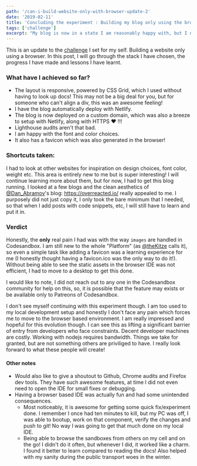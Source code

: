 ```yaml
---
path: '/can-i-build-website-only-with-browser-update-2'
date: '2019-02-11'
title: 'Concluding the experiment : Building my blog only using the browser'
tags: ['challenge']
excerpt: "My blog is now in a state I am reasonably happy with, but I need to pause this experiment as I have to get ready for some new challenges. Let's recap what I have learnt."
---
```


This is an update to the [challenge](/blog/can-i-build-website-only-with-browser) I set for my self. Building a website only using a browser. In this post, I will go through the stack I have chosen, the progress I have made and lessons I have learnt.

### What have I achieved so far?

- The layout is responsive, powered by CSS Grid, which I used without having to look up docs! This may not be a big deal for you, but for someone who can't align a div, this was an awesome feeling!
- I have the blog automatically deploy with Netlify.
- The blog is now deployed on a custom domain, which was also a breeze to setup with Netlify, along with HTTPS ❤ !!!
- Lighthouse audits aren't that bad.
- I am happy with the font and color choices.
- It also has a favicon which was also generated in the browser!

### Shortcuts taken:

I had to look at other websites for inspiration on design choices, font color, weight etc. This area is entirely new to me but is super interesting! I will continue learning more about them, but for now, I had to get this blog running.
I looked at a few blogs and the clean aesthetics of [@Dan_Abramov](https://twitter.com/dan_abramov)'s blog: https://overreacted.io/ really appealed to me. I purposely did not just copy it, I only took the bare minimum that I needed, so that when I add posts with code snippets, etc, I will still have to learn and put it in.

### Verdict

Honestly, the **only** real pain I had was with the way `images` are handled in Codesandbox.
I am still new to the whole "Platform" (as [@theKitze](https://twitter.com/thekitze) calls it), so even a simple task like adding a favicon was a learning experience for me (I honestly thought having a favicon.ico was the only way to do it!). Without being able to see the static assets in the browser IDE was not efficient, I had to move to a desktop to get this done.

I would like to note, I did not reach out to any one in the Codesandbox community for help on this, so, it is possible that the feature may exists or be available only to Patreons of Codesandbox.

I don't see myself continuing with this experiment though. I am too used to my local development setup and honestly I don't face any pain which forces me to move to the browser based environment. I am really impressed and hopeful for this evolution though. I can see this as lifting a significant barrier of entry from developers who face constraints. Decent developer machines are costly. Working with nodejs requires bandwidth. Things we take for granted, but are not something others are priviliged to have. I really look forward to what these people will create!

#### Other notes

- Would also like to give a shoutout to Github, Chrome audits and Firefox dev tools. They have such awesome features, at time I did not even need to open the IDE for small fixes or debugging.
- Having a browser based IDE was actually fun and had some unintended consequences.
  - Most noticeably, it is awesome for getting some quick fix/experiment done. I remember I once had ten minutes to kill, but my PC was off, I was able to bootup, work on that component, verify the changes and push to git! No way I was going to get that much done on my local IDE.
  - Being able to browse the sandboxes from others on my cell and on the go! I didn't do it often, but whenever I did, it worked like a charm. I found it better to learn compared to reading the docs! Also helped with my sanity during the public transport woes in the winter.
